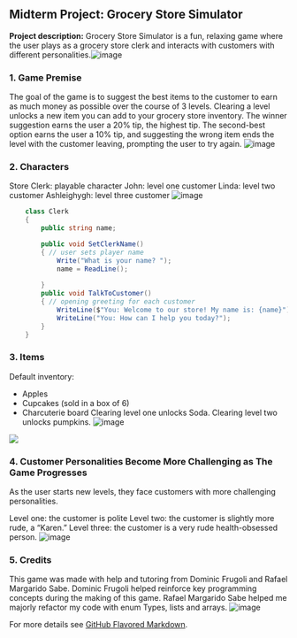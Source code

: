 ## Midterm Project: Grocery Store Simulator

**Project description:** Grocery Store Simulator is a fun, relaxing game where the user plays as a grocery store clerk and interacts with customers with different personalities.![image](https://github.com/rtunjya/rtunjya.github.io/assets/157548278/21cd9a3d-3567-4fe6-bef8-5b87c24a0a37)


### 1. Game Premise

The goal of the game is to suggest the best items to the customer to earn as much money as possible over the course of 3 levels. Clearing a level unlocks a new item you can add to your grocery store inventory. The winner suggestion earns the user a 20% tip, the highest tip. The second-best option earns the user a 10% tip, and suggesting the wrong item ends the level with the customer leaving, prompting the user to try again. ![image](https://github.com/rtunjya/rtunjya.github.io/assets/157548278/5d5378d1-fb0d-44ae-aaca-7c93996cd4d9)



### 2. Characters

Store Clerk: playable character
John: level one customer
Linda: level two customer
Ashleighygh: level three customer
![image](https://github.com/rtunjya/rtunjya.github.io/assets/157548278/ddab9a62-0931-4627-9a84-84d1318321ad)

```C#
    class Clerk
    {
        public string name;

        public void SetClerkName()
        { // user sets player name
            Write("What is your name? ");
            name = ReadLine();
            
        }
        public void TalkToCustomer()
        { // opening greeting for each customer
            WriteLine($"You: Welcome to our store! My name is: {name}");
            WriteLine("You: How can I help you today?");
        }
    }
```

### 3. Items

Default inventory:
-	Apples
-	Cupcakes (sold in a box of 6)
-	Charcuterie board
Clearing level one unlocks Soda.
Clearing level two unlocks pumpkins.
![image](https://github.com/rtunjya/rtunjya.github.io/assets/157548278/a188b795-3136-45cc-961d-06b2e0df6207)


<img src="images/dummy_thumbnail.jpg?raw=true"/>

### 4. Customer Personalities Become More Challenging as The Game Progresses

As the user starts new levels, they face customers with more challenging personalities. 

Level one: the customer is polite
Level two: the customer is slightly more rude, a “Karen.”
Level three: the customer is a very rude health-obsessed person.
![image](https://github.com/rtunjya/rtunjya.github.io/assets/157548278/55a58658-35e8-41bc-9472-ec48e94dffa9)

 ### 5. Credits

 This game was made with help and tutoring from Dominic Frugoli and Rafael Margarido Sabe. Dominic Frugoli helped reinforce key programming concepts during the making of this game. Rafael Margarido Sabe helped me majorly refactor my code with enum Types, lists and arrays. ![image](https://github.com/rtunjya/rtunjya.github.io/assets/157548278/08f7c1ad-5200-48a2-9b9c-23fd58f656fa)


For more details see [GitHub Flavored Markdown](https://guides.github.com/features/mastering-markdown/).
